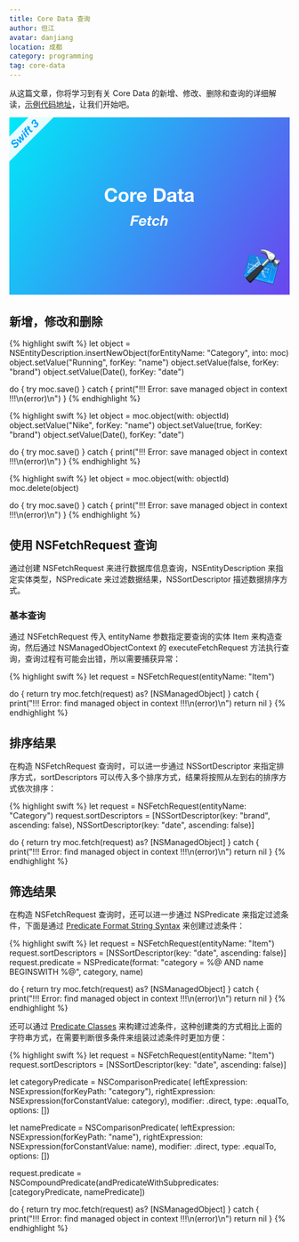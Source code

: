 ```yaml
---
title: Core Data 查询
author: 但江
avatar: danjiang
location: 成都 
category: programming
tag: core-data
---
```


从这篇文章，你将学习到有关 Core Data 的新增、修改、删除和查询的详细解读，[示例代码地址](https://github.com/danjiang/Shop)，让我们开始吧。

![Core Data Fetch](/images/core-data-fetch.png)

## 新增，修改和删除

{% highlight swift %}
let object = NSEntityDescription.insertNewObject(forEntityName: "Category", into: moc)
object.setValue("Running", forKey: "name")
object.setValue(false, forKey: "brand")
object.setValue(Date(), forKey: "date")

do {
  try moc.save()
} catch {
  print("!!! Error: save managed object in context !!!\n\(error)\n")
}
{% endhighlight %}

{% highlight swift %}
let object = moc.object(with: objectId)
object.setValue("Nike", forKey: "name")
object.setValue(true, forKey: "brand")
object.setValue(Date(), forKey: "date")

do {
  try moc.save()
} catch {
  print("!!! Error: save managed object in context !!!\n\(error)\n")
}
{% endhighlight %}

{% highlight swift %}
let object = moc.object(with: objectId)
moc.delete(object)

do {
  try moc.save()
} catch {
  print("!!! Error: save managed object in context !!!\n\(error)\n")
}
{% endhighlight %}

## 使用 NSFetchRequest 查询

通过创建 NSFetchRequest 来进行数据库信息查询，NSEntityDescription 来指定实体类型，NSPredicate 来过滤数据结果，NSSortDescriptor 描述数据排序方式。

### 基本查询

通过 NSFetchRequest 传入 entityName 参数指定要查询的实体 Item 来构造查询，然后通过 NSManagedObjectContext 的 executeFetchRequest 方法执行查询，查询过程有可能会出错，所以需要捕获异常：

{% highlight swift %}
let request = NSFetchRequest<NSFetchRequestResult>(entityName: "Item")

do {
  return try moc.fetch(request) as? [NSManagedObject]
} catch {
  print("!!! Error: find managed object in context !!!\n\(error)\n")
  return nil
}
{% endhighlight %}

## 排序结果

在构造 NSFetchRequest 查询时，可以进一步通过 NSSortDescriptor 来指定排序方式，sortDescriptors 可以传入多个排序方式，结果将按照从左到右的排序方式依次排序：

{% highlight swift %}
let request = NSFetchRequest<NSFetchRequestResult>(entityName: "Category")
request.sortDescriptors = [NSSortDescriptor(key: "brand", ascending: false),
                           NSSortDescriptor(key: "date", ascending: false)]

do {
  return try moc.fetch(request) as? [NSManagedObject]
} catch {
  print("!!! Error: find managed object in context !!!\n\(error)\n")
  return nil
}
{% endhighlight %}

## 筛选结果

在构造 NSFetchRequest 查询时，还可以进一步通过 NSPredicate 来指定过滤条件，下面是通过 [Predicate Format String Syntax](https://developer.apple.com/library/mac/documentation/Cocoa/Conceptual/Predicates/Articles/pSyntax.html) 来创建过滤条件：

{% highlight swift %}
let request = NSFetchRequest<NSFetchRequestResult>(entityName: "Item")
request.sortDescriptors = [NSSortDescriptor(key: "date", ascending: false)]
request.predicate = NSPredicate(format: "category = %@ AND name BEGINSWITH %@", category, name)

do {
  return try moc.fetch(request) as? [NSManagedObject]
} catch {
  print("!!! Error: find managed object in context !!!\n\(error)\n")
  return nil
}
{% endhighlight %}

还可以通过 [Predicate Classes](https://developer.apple.com/library/mac/documentation/Cocoa/Reference/Foundation/Classes/NSCompoundPredicate_Class/index.html#//apple_ref/occ/cl/NSCompoundPredicate) 来构建过滤条件，这种创建类的方式相比上面的字符串方式，在需要判断很多条件来组装过滤条件时更加方便：

{% highlight swift %}
let request = NSFetchRequest<NSFetchRequestResult>(entityName: "Item")
request.sortDescriptors = [NSSortDescriptor(key: "date", ascending: false)]

let categoryPredicate = NSComparisonPredicate(
  leftExpression: NSExpression(forKeyPath: "category"),
  rightExpression: NSExpression(forConstantValue: category),
  modifier: .direct,
  type: .equalTo,
  options: [])

let namePredicate = NSComparisonPredicate(
  leftExpression: NSExpression(forKeyPath: "name"),
  rightExpression: NSExpression(forConstantValue: name),
  modifier: .direct,
  type: .equalTo,
  options: [])

request.predicate = NSCompoundPredicate(andPredicateWithSubpredicates: [categoryPredicate, namePredicate])

do {
  return try moc.fetch(request) as? [NSManagedObject]
} catch {
  print("!!! Error: find managed object in context !!!\n\(error)\n")
  return nil
}
{% endhighlight %}